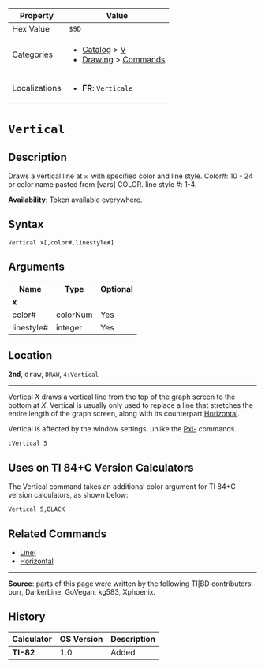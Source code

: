 | Property      | Value |
|---------------|-------|
| Hex Value     | `$9D`|
| Categories    | <ul><li>[Catalog](<../categories/Catalog.md>) > [V](<../categories/Catalog.md#V>)</li><li>[Drawing](<../categories/Drawing.md>) > [Commands](<../categories/Drawing.md#Commands>)</li></ul> |
| Localizations | <ul><li><b>FR</b>: `Verticale `</li></ul> |

# `Vertical `

## Description
Draws a vertical line at `x `with specified color and line style.
Color#: 10 - 24 or color name pasted from [vars] COLOR.
line style #: 1-4.


<b>Availability</b>: Token available everywhere.

## Syntax
`Vertical x[,color#,linestyle#]`

## Arguments
<table>
<tr><th>Name</th><th>Type</th><th>Optional</th></tr>

<tr><td><b>x</b></td><td></td><td></td></tr>

<tr><td>color#</td><td>colorNum</td><td>Yes</td></tr>

<tr><td>linestyle#</td><td>integer</td><td>Yes</td></tr>

</table>

## Location
<tt><kbd><b>2nd</b></kbd></tt>, <kbd>draw</kbd>, `DRAW`, `4:Vertical`
<hr>

Vertical _X_ draws a vertical line from the top of the graph screen to the bottom at _X_. Vertical is usually only used to replace a line that stretches the entire length of the graph screen, along with its counterpart [Horizontal](Horizontal.md).

Vertical is affected by the window settings, unlike the [Pxl-](pxl-on) commands.

```ti-basic
:Vertical 5
```

## Uses on TI 84+C Version Calculators

The Vertical command takes an additional color argument for TI 84+C version calculators, as shown below:

```ti-basic
Vertical 5,BLACK
```

## Related Commands

*   [Line(](Line\(.md)
*   [Horizontal](Horizontal.md)

* * *

**Source**: parts of this page were written by the following TI|BD contributors: burr, DarkerLine, GoVegan, kg583, Xphoenix.

## History
| Calculator | OS Version | Description |
|------------|------------|-------------|
| <b>TI-82</b> | 1.0 | Added |


